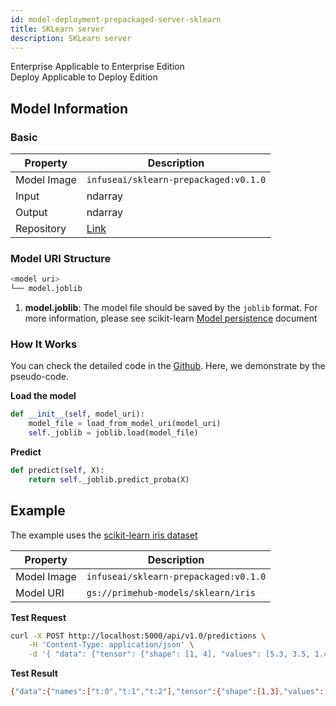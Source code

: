 ```yaml
---
id: model-deployment-prepackaged-server-sklearn
title: SKLearn server
description: SKLearn server
---
```


<div class="label-sect">
  <div class="ee-only tooltip">Enterprise
    <span class="tooltiptext">Applicable to Enterprise Edition</span>
  </div>
  <div class="deploy-only tooltip">Deploy
    <span class="tooltiptext">Applicable to Deploy Edition</span>
  </div>
</div>

## Model Information

### Basic

Property    | Description
------------|------
Model Image | `infuseai/sklearn-prepackaged:v0.1.0`
Input       | ndarray
Output      | ndarray
Repository | [Link](https://github.com/SeldonIO/seldon-core/tree/master/servers/sklearnserver)

### Model URI Structure

```bash
<model uri>
└── model.joblib
```

1. **model.joblib**: The model file should be saved by the `joblib` format. For more information, please see scikit-learn [Model persistence](https://scikit-learn.org/stable/modules/model_persistence.html) document


### How It Works

You can check the detailed code in the [Github](https://github.com/SeldonIO/seldon-core/blob/master/servers/sklearnserver/sklearnserver/SKLearnServer.py).
Here, we demonstrate by the pseudo-code.

**Load the model**
```python
def __init__(self, model_uri):
    model_file = load_from_model_uri(model_uri)
    self._joblib = joblib.load(model_file)
```

**Predict**
```python
def predict(self, X):
    return self._joblib.predict_proba(X)
```

## Example

The example uses the [scikit-learn iris dataset](https://scikit-learn.org/stable/auto_examples/datasets/plot_iris_dataset.html)

Property    | Description
------------|------
Model Image | `infuseai/sklearn-prepackaged:v0.1.0`
Model URI   | `gs://primehub-models/sklearn/iris`

**Test Request**

```bash
curl -X POST http://localhost:5000/api/v1.0/predictions \
    -H 'Content-Type: application/json' \
    -d '{ "data": {"tensor": {"shape": [1, 4], "values": [5.3, 3.5, 1.4, 0.2]}} }'
```

**Test Result**

```bash
{"data":{"names":["t:0","t:1","t:2"],"tensor":{"shape":[1,3],"values":[0.8700986370655746,0.1298937698872714,7.593047154034911e-06]}},"meta":{}}
```

